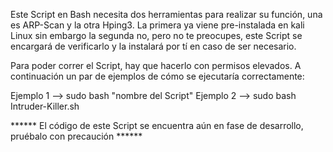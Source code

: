 Este Script en Bash necesita dos herramientas para realizar su función, una es ARP-Scan y la otra Hping3. La primera ya viene pre-instalada en kali Linux sin embargo la segunda no, pero no te preocupes, este Script se encargará de verificarlo y la instalará por tí en caso de ser necesario.

Para poder correr el Script, hay que hacerlo con permisos elevados. A continuación un par de ejemplos de cómo se ejecutaría correctamente:

Ejemplo 1 --> sudo bash "nombre del Script"
Ejemplo 2 --> sudo bash Intruder-Killer.sh

****** El código de este Script se encuentra aún en fase de desarrollo, pruébalo con precaución ******